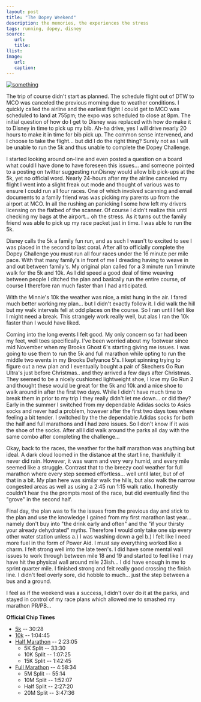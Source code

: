 ```yaml
---
layout: post
title: "The Dopey Weekend"
description: the memories, the experiences the stress
tags: running, dopey, disney
source:
   url:
   title:
llist:
image:
   url:
   caption:
---
```

[![something](http://farm6.static.flickr.com/5476/11930984426_1ce49e30b7_b.jpg)][1]

The trip of course didn't start as planned. The schedule flight out of DTW to MCO was canceled the previous morning due to weather conditions. I quickly called the airline and the earliest flight I could get to MCO was scheduled to land at 755pm; the expo was scheduled to close at 8pm. The initial question of how do I get to Disney was replaced with how do make it to Disney in time to pick up my bib. Ah-ha drive, yes I will drive  nearly 20 hours to make it in time for bib pick up. The common sense intervened, and I choose to take the flight... but did I do the right thing? Surely not as I will be unable to run the 5k and thus unable to complete the Dopey Challenge.

I started looking around on-line and even posted a question on a board what could I have done to have foreseen this issues...  and someone pointed to a posting on twitter suggesting runDisney would allow bib pick-ups at the 5k, yet no official word. Nearly 24-hours after my the airline canceled my flight I went into a slight freak out mode and thought of various was to ensure I could run all four races. One of which involved scanning and email documents to a family friend was was picking my parents up from the airport at MCO. In all the rushing an panicking I some how left my drivers licensing on the flatbed of the scanner. Of course I didn't realize this until checking my bags at the airport... oh the stress. As it turns out the family friend was able to pick up my race packet just in time. I was able to run the 5k.

Disney calls the 5k a family fun run, and as such I wasn't to excited to see I was placed in the second to last coral. After all to officially complete the Dopey Challenge you must run all four races under the 16 minute per mile pace. With that many family's in front of me I dreading having to weave in and out between family's. My original plan called for a 3 minute run 1 minute walk for the 5k and 10k. As I did speed a good deal of time weaving between people I ditched the plan and basically run the entire course, of course I therefore ran much faster than I had anticipated.

With the Minnie's 10k the weather was nice, a mist hung in the air. I fared much better working my plan...  but I didn't exactly follow it. I did walk the hill but my walk intervals fell at odd places on the course. So I ran until I felt like I might need a break. This strangely work really well, but alas I ran the 10k faster than I would have liked.

Coming into the long events I felt good. My only concern so far had been my feet, well toes specifically. I've been worried about my footwear since mid November when my Brooks Ghost 6's starting giving me issues. I was going to use them to run the 5k and full marathon while opting to run the middle two events in my Brooks Defyance 5's. I kept spinning trying to figure out a new plan and I eventually bought a  pair of Skechers Go Run Ultra's just before Christmas.. and they arrived a few days after Christmas. They seemed to be a nicely cushioned lightweight shoe, I love my Go Run 2 and thought these would be great for the 5k and 10k  and a nice shoe to walk around in after the first two days. While I didn't have much time to break them in prior to my trip I they really didn't let me down... or did they? Early in the summer I switched from my dependable Adidas socks to Asics socks and never had a problem, however after the first two days toes where feeling a bit tender. I switched by the the dependable Adidas socks for both the half and full marathons and I had zero issues. So I don't know if it was the shoe of the socks. After all I did walk around the parks all day with the same combo after completing the challenge...

Okay, back to the races, the weather for the half marathon was anything but ideal. A dark cloud loomed in the distance at the start line, thankfully it never did rain. However, it was warm and very very humid, and every mile seemed like a struggle. Contrast that to the breezy cool weather for full marathon where every step seemed effortless... well until later, but of of that in a bit. My plan here was similar walk the hills, but also walk the narrow congested areas as well as using a 2:45 run 1:15 walk ratio. I honestly couldn't hear the the prompts most of the race, but did eventually find the "grove" in the second half.

Final day, the plan was to fix the issues from the previous day and stick to the plan and use the knowledge I gained from my first marathon last year... namely don't buy into "the drink early and often" and the "if your thirsty your already dehydrated" myths. Therefore I would only take one sip every other water station unless a.) I was washing down a gel b.) I felt like I need more fuel in the form of Power Aid. I must say everything worked like a charm. I felt strong well into the late teen's. I did have some mental wall issues to work through between mile 18 and 19 and started to feel like I may have hit the physical wall around mile 23ish... I did have enough in me to sprint quarter mile. I finished strong and felt really good crossing the finish line. I didn't feel overly sore, did hobble to much... just the step between a bus and a ground.

I feel as if the weekend was a success, I didn't over do it at the parks, and stayed in control of my race plans which allowed me to smashed my marathon PR/PB...

**Official Chip Times**

* [5k][5k] -- 30:28
* [10k][10k] -- 1:04:45
* [Half Marathon][Half] -- 2:23:05
	* 5K Split -- 33:30
	* 10K Split -- 1:07:25
	* 15K Split -- 1:42:45
* [Full Marathon][Full] -- 4:58:34
	* 5M Split -- 55:14
	* 10M Split -- 1:52:07
	* Half Split -- 2:27:20
	* 20M Split -- 3:47:36

[5k]: http://www.strava.com/activities/105063913
[10k]: http://www.strava.com/activities/105322985
[Half]: http://www.strava.com/activities/105512705
[Full]: http://www.strava.com/activities/105856288
[1]: https://www.flickr.com/photos/mitchejj/11930984426/

